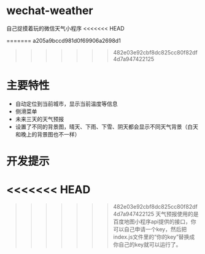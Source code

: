 # wechat-weather
自己捉摸着玩的微信天气小程序
<<<<<<< HEAD

=======
a205a9bccd981d0f69906a2698d1
>>>>>>> 482e03e92cbf8dc825cc80f82df4d7a947422125
# 主要特性
* 自动定位到当前城市，显示当前温度等信息
* 侧滑菜单
* 未来三天的天气预报
* 设置了不同的背景图，晴天、下雨、下雪、阴天都会显示不同天气背景（白天和晚上的背景图也不一样）

# 开发提示
<<<<<<< HEAD
=======

>>>>>>> 482e03e92cbf8dc825cc80f82df4d7a947422125
天气预报使用的是百度地图小程序api提供的接口，你可以自己申请一个key，然后把index.js文件里的“你的key”替换成你自己的key就可以运行了。<br/>
